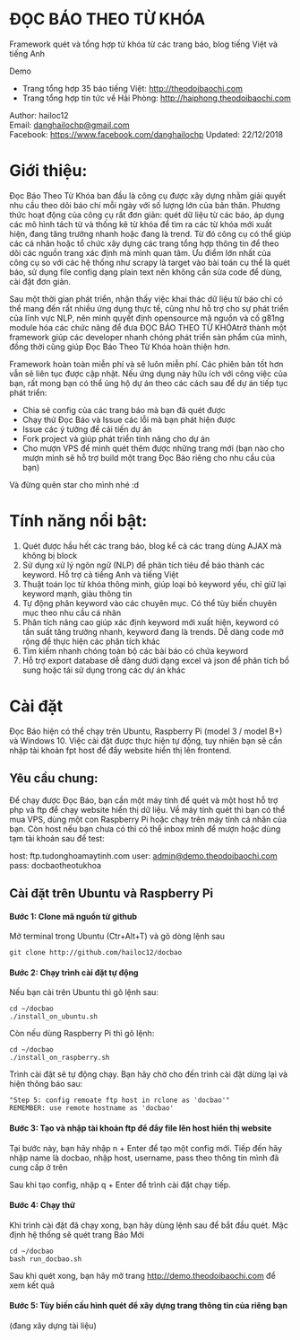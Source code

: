 # ĐỌC BÁO THEO TỪ KHÓA 
Framework quét và tổng hợp từ khóa từ các trang báo, blog tiếng Việt và tiếng Anh 

Demo
- Trang tổng hợp 35 báo tiếng Việt: http://theodoibaochi.com
- Trang tổng hợp tin tức về Hải Phòng: http://haiphong.theodoibaochi.com

Author: hailoc12  
Email: danghailochp@gmail.com  
Facebook: https://www.facebook.com/danghailochp
Updated: 22/12/2018  

# Giới thiệu:
Đọc Báo Theo Từ Khóa ban đầu là công cụ được xây dựng nhằm giải quyết nhu cầu theo dõi báo chí mỗi ngày với số lượng lớn của bản thân. Phương thức hoạt động của công cụ rất đơn giản: quét dữ liệu từ các báo, áp dụng các mô hình tách từ và thống kê từ khóa để tìm ra các từ khóa mới xuất hiện, đang tăng trưởng nhanh hoặc đang là trend. Từ đó công cụ có thể giúp các cá nhân hoặc tổ chức xây dựng các trang tổng hợp thông tin để theo dõi các nguồn trang xác định mà mình quan tâm. Ưu điểm lớn nhất của công cụ so với các hệ thống như scrapy là target vào bài toán cụ thể là quét báo, sử dụng file config dạng plain text nên không cần sửa code để dùng, cài đặt đơn giản.

Sau một thời gian phát triển, nhận thấy việc khai thác dữ liệu từ báo chí có thể mang đến rất nhiều ứng dụng thực tế, cũng như hỗ trợ cho sự phát triển của lĩnh vực NLP, nên mình quyết định opensource mã nguồn và cố g81ng module hóa các chức năng để đưa ĐỌC BÁO THEO TỪ KHÓAtrở thành một framework giúp các developer nhanh chóng phát triển sản phẩm của mình, đồng thời cũng giúp Đọc Báo Theo Từ Khóa hoàn thiện hơn. 

Framework hoàn toàn miễn phí và sẽ luôn miễn phí. Các phiên bản tốt hơn vẫn sẽ liên tục được cập nhật. Nếu ứng dụng này hữu ích với công việc của bạn, rất mong bạn có thể ủng hộ dự án theo các cách sau để dự án tiếp tục phát triển: 

- Chia sẻ config của các trang báo mà bạn đã quét được
- Chạy thử Đọc Báo và Issue các lỗi mà bạn phát hiện được
- Issue các ý tưởng để cải tiến dự án
- Fork project và giúp phát triển tính năng cho dự án
- Cho mượn VPS để mình quét thêm được những trang mới (bạn nào cho mượn mình sẽ hỗ trợ build một trang Đọc Báo riêng cho nhu cầu của bạn)

Và đừng quên star cho mình nhé :d

# Tính năng nổi bật:

1. Quét được hầu hết các trang báo, blog kể cả các trang dùng AJAX mà không bị block
2. Sử dụng xử lý ngôn ngữ (NLP) để phân tích tiêu đề báo thành các keyword. Hỗ trợ cả tiếng Anh và tiếng Việt
3. Thuật toán lọc từ khóa thông minh, giúp loại bỏ keyword yếu, chỉ giữ lại keyword mạnh, giàu thông tin
4. Tự động phân keyword vào các chuyên mục. Có thể tùy biến chuyên mục theo nhu cầu cá nhân
5. Phân tích nâng cao giúp xác định keyword mới xuất hiện, keyword có tần suất tăng trưởng nhanh, keyword đang là trends. Dễ dàng code mở rộng để thực hiện các phân tích khác
6. Tìm kiếm nhanh chóng toàn bộ các bài báo có chứa keyword
7. Hỗ trợ export database dễ dàng dưới dạng excel và json để phân tích bổ sung hoặc tái sử dụng trong các dự án khác

# Cài đặt
Đọc Báo hiện có thể chạy trên Ubuntu, Raspberry Pi (model 3 / model B+) và Windows 10. Việc cài đặt được thực hiện tự động, tuy nhiên bạn sẽ cần nhập tài khoản fpt host để đẩy website hiển thị lên frontend.

## Yêu cầu chung:
Để chạy được Đọc Báo, bạn cần một máy tính để quét và một host hỗ trợ php và ftp để chạy website hiển thị dữ liệu. Về máy tính quét thì bạn có thể mua VPS, dùng một con Raspberry Pi hoặc chạy trên máy tính cá nhân của bạn. Còn host nếu bạn chưa có thì có thể inbox mình để mượn hoặc dùng tạm tài khoản sau để test:

host: ftp.tudonghoamaytinh.com
user: admin@demo.theodoibaochi.com
pass: docbaotheotukhoa

## Cài đặt trên Ubuntu và Raspberry Pi

#### Bước 1: Clone mã nguồn từ github
Mở terminal trong Ubuntu (Ctr+Alt+T) và gõ dòng lệnh sau
~~~~
git clone http://github.com/hailoc12/docbao
~~~~

#### Bước 2: Chạy trình cài đặt tự động
Nếu bạn cài trên Ubuntu thì gõ lệnh sau:
~~~~
cd ~/docbao
./install_on_ubuntu.sh
~~~~
Còn nếu dùng Raspberry Pi thì gõ lệnh:
~~~~
cd ~/docbao
./install_on_raspberry.sh
~~~~
Trình cài đặt sẽ tự động chạy. Bạn hãy chờ cho đến trình cài đặt dừng lại và hiện thông báo sau:

~~~~
"Step 5: config remoate ftp host in rclone as 'docbao'"
REMEMBER: use remote hostname as 'docbao'
~~~~

#### Bước 3: Tạo và nhập tài khoản ftp để đẩy file lên host hiển thị website
Tại bước này, bạn hãy nhập n + Enter để tạo một config mới. Tiếp đến hãy nhập name là docbao, nhập host, username, pass theo thông tin mình đã cung cấp ở trên 

Sau khi tạo config, nhập q + Enter để trình cài đặt chạy tiếp.

#### Bước 4: Chạy thử
Khi trình cài đặt đã chạy xong, bạn hãy dùng lệnh sau để bắt đầu quét. Mặc định hệ thống sẽ quét trang Báo Mới

~~~~
cd ~/docbao
bash run_docbao.sh
~~~~

Sau khi quét xong, bạn hãy mở trang http://demo.theodoibaochi.com để xem kết quả

#### Bước 5: Tùy biến cấu hình quét để xây dựng trang thông tin của riêng bạn
(đang xây dựng tài liệu)




